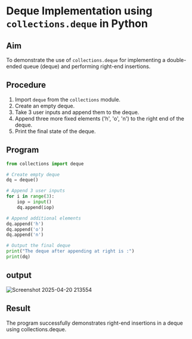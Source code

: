 # Deque Implementation using `collections.deque` in Python

## Aim
To demonstrate the use of `collections.deque` for implementing a double-ended queue (deque) and performing right-end insertions.

## Procedure
1. Import `deque` from the `collections` module.
2. Create an empty deque.
3. Take 3 user inputs and append them to the deque.
4. Append three more fixed elements ('h', 'o', 'n') to the right end of the deque.
5. Print the final state of the deque.

## Program

```python
from collections import deque

# Create empty deque
dq = deque()

# Append 3 user inputs
for i in range(3):
    iop = input()
    dq.append(iop)

# Append additional elements
dq.append('h')
dq.append('o')
dq.append('n')

# Output the final deque
print("The deque after appending at right is :")
print(dq)
```

## output
![Screenshot 2025-04-20 213554](https://github.com/user-attachments/assets/9d5a6599-3dee-4beb-836e-49409718e8bb)

## Result
The program successfully demonstrates right-end insertions in a deque using collections.deque.
